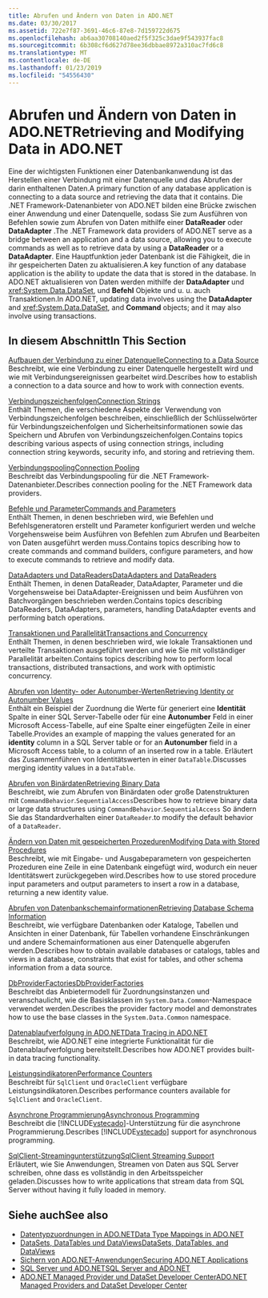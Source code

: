 ```yaml
---
title: Abrufen und Ändern von Daten in ADO.NET
ms.date: 03/30/2017
ms.assetid: 722e7f87-3691-46c6-87e8-7d159722d675
ms.openlocfilehash: ab6aa30708140aed2f5f325c3dae9f543937fac8
ms.sourcegitcommit: 6b308cf6d627d78ee36dbbae8972a310ac7fd6c8
ms.translationtype: MT
ms.contentlocale: de-DE
ms.lasthandoff: 01/23/2019
ms.locfileid: "54556430"
---
```

# <a name="retrieving-and-modifying-data-in-adonet"></a><span data-ttu-id="0d0a8-102">Abrufen und Ändern von Daten in ADO.NET</span><span class="sxs-lookup"><span data-stu-id="0d0a8-102">Retrieving and Modifying Data in ADO.NET</span></span>
<span data-ttu-id="0d0a8-103">Eine der wichtigsten Funktionen einer Datenbankanwendung ist das Herstellen einer Verbindung mit einer Datenquelle und das Abrufen der darin enthaltenen Daten.</span><span class="sxs-lookup"><span data-stu-id="0d0a8-103">A primary function of any database application is connecting to a data source and retrieving the data that it contains.</span></span> <span data-ttu-id="0d0a8-104">Die .NET Framework-Datenanbieter von ADO.NET bilden eine Brücke zwischen einer Anwendung und einer Datenquelle, sodass Sie zum Ausführen von Befehlen sowie zum Abrufen von Daten mithilfe einer **DataReader** oder **DataAdapter** .</span><span class="sxs-lookup"><span data-stu-id="0d0a8-104">The .NET Framework data providers of ADO.NET serve as a bridge between an application and a data source, allowing you to execute commands as well as to retrieve data by using a **DataReader** or a **DataAdapter**.</span></span> <span data-ttu-id="0d0a8-105">Eine Hauptfunktion jeder Datenbank ist die Fähigkeit, die in ihr gespeicherten Daten zu aktualisieren.</span><span class="sxs-lookup"><span data-stu-id="0d0a8-105">A key function of any database application is the ability to update the data that is stored in the database.</span></span> <span data-ttu-id="0d0a8-106">In ADO.NET aktualisieren von Daten werden mithilfe der **DataAdapter** und <xref:System.Data.DataSet>, und **Befehl** Objekte und u. u. auch Transaktionen.</span><span class="sxs-lookup"><span data-stu-id="0d0a8-106">In ADO.NET, updating data involves using the **DataAdapter** and <xref:System.Data.DataSet>, and **Command** objects; and it may also involve using transactions.</span></span>  
  
## <a name="in-this-section"></a><span data-ttu-id="0d0a8-107">In diesem Abschnitt</span><span class="sxs-lookup"><span data-stu-id="0d0a8-107">In This Section</span></span>  
 [<span data-ttu-id="0d0a8-108">Aufbauen der Verbindung zu einer Datenquelle</span><span class="sxs-lookup"><span data-stu-id="0d0a8-108">Connecting to a Data Source</span></span>](../../../../docs/framework/data/adonet/connecting-to-a-data-source.md)  
 <span data-ttu-id="0d0a8-109">Beschreibt, wie eine Verbindung zu einer Datenquelle hergestellt wird und wie mit Verbindungsereignissen gearbeitet wird.</span><span class="sxs-lookup"><span data-stu-id="0d0a8-109">Describes how to establish a connection to a data source and how to work with connection events.</span></span>  
  
 [<span data-ttu-id="0d0a8-110">Verbindungszeichenfolgen</span><span class="sxs-lookup"><span data-stu-id="0d0a8-110">Connection Strings</span></span>](../../../../docs/framework/data/adonet/connection-strings.md)  
 <span data-ttu-id="0d0a8-111">Enthält Themen, die verschiedene Aspekte der Verwendung von Verbindungszeichenfolgen beschreiben, einschließlich der Schlüsselwörter für Verbindungszeichenfolgen und Sicherheitsinformationen sowie das Speichern und Abrufen von Verbindungszeichenfolgen.</span><span class="sxs-lookup"><span data-stu-id="0d0a8-111">Contains topics describing various aspects of using connection strings, including connection string keywords, security info, and storing and retrieving them.</span></span>  
  
 [<span data-ttu-id="0d0a8-112">Verbindungspooling</span><span class="sxs-lookup"><span data-stu-id="0d0a8-112">Connection Pooling</span></span>](../../../../docs/framework/data/adonet/connection-pooling.md)  
 <span data-ttu-id="0d0a8-113">Beschreibt das Verbindungspooling für die .NET Framework-Datenanbieter.</span><span class="sxs-lookup"><span data-stu-id="0d0a8-113">Describes connection pooling for the .NET Framework data providers.</span></span>  
  
 [<span data-ttu-id="0d0a8-114">Befehle und Parameter</span><span class="sxs-lookup"><span data-stu-id="0d0a8-114">Commands and Parameters</span></span>](../../../../docs/framework/data/adonet/commands-and-parameters.md)  
 <span data-ttu-id="0d0a8-115">Enthält Themen, in denen beschrieben wird, wie Befehlen und Befehlsgeneratoren erstellt und Parameter konfiguriert werden und welche Vorgehensweise beim Ausführen von Befehlen zum Abrufen und Bearbeiten von Daten ausgeführt werden muss.</span><span class="sxs-lookup"><span data-stu-id="0d0a8-115">Contains topics describing how to create commands and command builders, configure parameters, and how to execute commands to retrieve and modify data.</span></span>  
  
 [<span data-ttu-id="0d0a8-116">DataAdapters und DataReaders</span><span class="sxs-lookup"><span data-stu-id="0d0a8-116">DataAdapters and DataReaders</span></span>](../../../../docs/framework/data/adonet/dataadapters-and-datareaders.md)  
 <span data-ttu-id="0d0a8-117">Enthält Themen, in denen DataReader, DataAdapter, Parameter und die Vorgehensweise bei DataAdapter-Ereignissen und beim Ausführen von Batchvorgängen beschrieben werden.</span><span class="sxs-lookup"><span data-stu-id="0d0a8-117">Contains topics describing DataReaders, DataAdapters, parameters, handling DataAdapter events and performing batch operations.</span></span>  
  
 [<span data-ttu-id="0d0a8-118">Transaktionen und Parallelität</span><span class="sxs-lookup"><span data-stu-id="0d0a8-118">Transactions and Concurrency</span></span>](../../../../docs/framework/data/adonet/transactions-and-concurrency.md)  
 <span data-ttu-id="0d0a8-119">Enthält Themen, in denen beschrieben wird, wie lokale Transaktionen und verteilte Transaktionen ausgeführt werden und wie Sie mit vollständiger Parallelität arbeiten.</span><span class="sxs-lookup"><span data-stu-id="0d0a8-119">Contains topics describing how to perform local transactions, distributed transactions, and work with optimistic concurrency.</span></span>  
  
 [<span data-ttu-id="0d0a8-120">Abrufen von Identity- oder Autonumber-Werten</span><span class="sxs-lookup"><span data-stu-id="0d0a8-120">Retrieving Identity or Autonumber Values</span></span>](../../../../docs/framework/data/adonet/retrieving-identity-or-autonumber-values.md)  
 <span data-ttu-id="0d0a8-121">Enthält ein Beispiel der Zuordnung die Werte für generiert eine **Identität** Spalte in einer SQL Server-Tabelle oder für eine **Autonumber** Feld in einer Microsoft Access-Tabelle, auf eine Spalte einer eingefügten Zeile in einer Tabelle.</span><span class="sxs-lookup"><span data-stu-id="0d0a8-121">Provides an example of mapping the values generated for an **identity** column in a SQL Server table or for an **Autonumber** field in a Microsoft Access table, to a column of an inserted row in a table.</span></span> <span data-ttu-id="0d0a8-122">Erläutert das Zusammenführen von Identitätswerten in einer `DataTable`.</span><span class="sxs-lookup"><span data-stu-id="0d0a8-122">Discusses merging identity values in a `DataTable`.</span></span>  
  
 [<span data-ttu-id="0d0a8-123">Abrufen von Binärdaten</span><span class="sxs-lookup"><span data-stu-id="0d0a8-123">Retrieving Binary Data</span></span>](../../../../docs/framework/data/adonet/retrieving-binary-data.md)  
 <span data-ttu-id="0d0a8-124">Beschreibt, wie zum Abrufen von Binärdaten oder große Datenstrukturen mit `CommandBehavior`.`SequentialAccess`</span><span class="sxs-lookup"><span data-stu-id="0d0a8-124">Describes how to retrieve binary data or large data structures using `CommandBehavior`.`SequentialAccess`</span></span> <span data-ttu-id="0d0a8-125">So ändern Sie das Standardverhalten einer `DataReader`.</span><span class="sxs-lookup"><span data-stu-id="0d0a8-125">to modify the default behavior of a `DataReader`.</span></span>  
  
 [<span data-ttu-id="0d0a8-126">Ändern von Daten mit gespeicherten Prozeduren</span><span class="sxs-lookup"><span data-stu-id="0d0a8-126">Modifying Data with Stored Procedures</span></span>](../../../../docs/framework/data/adonet/modifying-data-with-stored-procedures.md)  
 <span data-ttu-id="0d0a8-127">Beschreibt, wie mit Eingabe- und Ausgabeparametern von gespeicherten Prozeduren eine Zeile in eine Datenbank eingefügt wird, wodurch ein neuer Identitätswert zurückgegeben wird.</span><span class="sxs-lookup"><span data-stu-id="0d0a8-127">Describes how to use stored procedure input parameters and output parameters to insert a row in a database, returning a new identity value.</span></span>  
  
 [<span data-ttu-id="0d0a8-128">Abrufen von Datenbankschemainformationen</span><span class="sxs-lookup"><span data-stu-id="0d0a8-128">Retrieving Database Schema Information</span></span>](../../../../docs/framework/data/adonet/retrieving-database-schema-information.md)  
 <span data-ttu-id="0d0a8-129">Beschreibt, wie verfügbare Datenbanken oder Kataloge, Tabellen und Ansichten in einer Datenbank, für Tabellen vorhandene Einschränkungen und andere Schemainformationen aus einer Datenquelle abgerufen werden.</span><span class="sxs-lookup"><span data-stu-id="0d0a8-129">Describes how to obtain available databases or catalogs, tables and views in a database, constraints that exist for tables, and other schema information from a data source.</span></span>  
  
 [<span data-ttu-id="0d0a8-130">DbProviderFactories</span><span class="sxs-lookup"><span data-stu-id="0d0a8-130">DbProviderFactories</span></span>](../../../../docs/framework/data/adonet/dbproviderfactories.md)  
 <span data-ttu-id="0d0a8-131">Beschreibt das Anbietermodell für Zuordnungsinstanzen und veranschaulicht, wie die Basisklassen im `System.Data.Common`-Namespace verwendet werden.</span><span class="sxs-lookup"><span data-stu-id="0d0a8-131">Describes the provider factory model and demonstrates how to use the base classes in the `System.Data.Common` namespace.</span></span>  
  
 [<span data-ttu-id="0d0a8-132">Datenablaufverfolgung in ADO.NET</span><span class="sxs-lookup"><span data-stu-id="0d0a8-132">Data Tracing in ADO.NET</span></span>](../../../../docs/framework/data/adonet/data-tracing.md)  
 <span data-ttu-id="0d0a8-133">Beschreibt, wie ADO.NET eine integrierte Funktionalität für die Datenablaufverfolgung bereitstellt.</span><span class="sxs-lookup"><span data-stu-id="0d0a8-133">Describes how ADO.NET provides built-in data tracing functionality.</span></span>  
  
 [<span data-ttu-id="0d0a8-134">Leistungsindikatoren</span><span class="sxs-lookup"><span data-stu-id="0d0a8-134">Performance Counters</span></span>](../../../../docs/framework/data/adonet/performance-counters.md)  
 <span data-ttu-id="0d0a8-135">Beschreibt für `SqlClient` und `OracleClient` verfügbare Leistungsindikatoren.</span><span class="sxs-lookup"><span data-stu-id="0d0a8-135">Describes performance counters available for `SqlClient` and `OracleClient`.</span></span>  
  
 [<span data-ttu-id="0d0a8-136">Asynchrone Programmierung</span><span class="sxs-lookup"><span data-stu-id="0d0a8-136">Asynchronous Programming</span></span>](../../../../docs/framework/data/adonet/asynchronous-programming.md)  
 <span data-ttu-id="0d0a8-137">Beschreibt die [!INCLUDE[vstecado](../../../../includes/vstecado-md.md)]-Unterstützung für die asynchrone Programmierung.</span><span class="sxs-lookup"><span data-stu-id="0d0a8-137">Describes [!INCLUDE[vstecado](../../../../includes/vstecado-md.md)] support for asynchronous programming.</span></span>  
  
 [<span data-ttu-id="0d0a8-138">SqlClient-Streamingunterstützung</span><span class="sxs-lookup"><span data-stu-id="0d0a8-138">SqlClient Streaming Support</span></span>](../../../../docs/framework/data/adonet/sqlclient-streaming-support.md)  
 <span data-ttu-id="0d0a8-139">Erläutert, wie Sie Anwendungen, Streamen von Daten aus SQL Server schreiben, ohne dass es vollständig in den Arbeitsspeicher geladen.</span><span class="sxs-lookup"><span data-stu-id="0d0a8-139">Discusses how to write applications that stream data from SQL Server without having it fully loaded in memory.</span></span>  
  
## <a name="see-also"></a><span data-ttu-id="0d0a8-140">Siehe auch</span><span class="sxs-lookup"><span data-stu-id="0d0a8-140">See also</span></span>
- [<span data-ttu-id="0d0a8-141">Datentypzuordnungen in ADO.NET</span><span class="sxs-lookup"><span data-stu-id="0d0a8-141">Data Type Mappings in ADO.NET</span></span>](../../../../docs/framework/data/adonet/data-type-mappings-in-ado-net.md)
- [<span data-ttu-id="0d0a8-142">DataSets, DataTables und DataViews</span><span class="sxs-lookup"><span data-stu-id="0d0a8-142">DataSets, DataTables, and DataViews</span></span>](../../../../docs/framework/data/adonet/dataset-datatable-dataview/index.md)
- [<span data-ttu-id="0d0a8-143">Sichern von ADO.NET-Anwendungen</span><span class="sxs-lookup"><span data-stu-id="0d0a8-143">Securing ADO.NET Applications</span></span>](../../../../docs/framework/data/adonet/securing-ado-net-applications.md)
- [<span data-ttu-id="0d0a8-144">SQL Server und ADO.NET</span><span class="sxs-lookup"><span data-stu-id="0d0a8-144">SQL Server and ADO.NET</span></span>](../../../../docs/framework/data/adonet/sql/index.md)
- [<span data-ttu-id="0d0a8-145">ADO.NET Managed Provider und DataSet Developer Center</span><span class="sxs-lookup"><span data-stu-id="0d0a8-145">ADO.NET Managed Providers and DataSet Developer Center</span></span>](https://go.microsoft.com/fwlink/?LinkId=217917)
